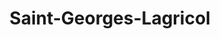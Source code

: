 ---
title: Saint-Georges-Lagricol
url: /saint-georges-lagricol/
latitude: 45.297
longitude: 3.887
---